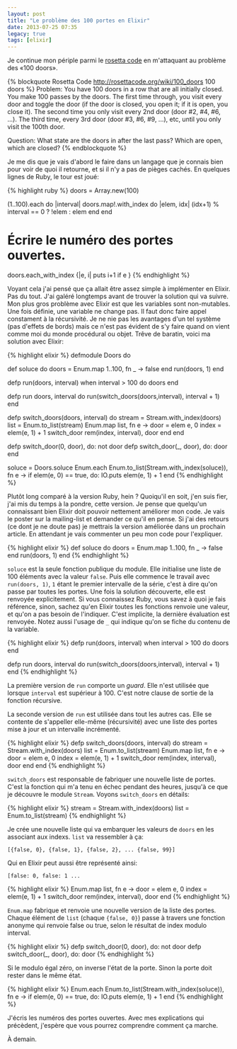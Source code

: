 ```yaml
---
layout: post
title: "Le problème des 100 portes en Elixir"
date: 2013-07-25 07:35
legacy: true
tags: [elixir]
---
```




Je continue mon périple parmi le [rosetta code](http://rosettacode.org/wiki/)
en m'attaquant au problème des «100 doors».

{% blockquote Rosetta Code http://rosettacode.org/wiki/100_doors 100 doors %}
Problem: You have 100 doors in a row that are all initially closed. You make 100 passes by the doors. The first time through, you visit every door and toggle the door (if the door is closed, you open it; if it is open, you close it). The second time you only visit every 2nd door (door #2, #4, #6, ...). The third time, every 3rd door (door #3, #6, #9, ...), etc, until you only visit the 100th door.

Question: What state are the doors in after the last pass? Which are open, which are closed?
{% endblockquote %}

<!-- more -->

Je me dis que je vais d'abord le faire dans un langage que je connais bien
pour voir de quoi il retourne, et si il n'y a pas de pièges cachés. En
quelques lignes de Ruby, le tour est joué:

{% highlight ruby %}
doors = Array.new(100)

(1..100).each do |interval|
  doors.map!.with_index do |elem, idx|
    (idx+1) % interval == 0 ? !elem : elem
  end
end

# Écrire le numéro des portes ouvertes.
doors.each_with_index {|e, i| puts i+1 if e }
{% endhighlight %}

Voyant cela j'ai pensé que ça allait être assez simple à implémenter en
Elixir. Pas du tout. J'ai galéré longtemps avant de trouver la solution qui
va suivre. Mon plus gros problème avec Elixir est que les variables sont
non-mutables. Une fois définie, une variable ne change pas. Il faut donc
faire appel constament à la récursivité. Je ne nie pas les avantages d'un
tel système (pas d'effets de bords) mais ce n'est pas évident de s'y faire quand
on vient comme moi du monde procédural ou objet. Trêve de baratin, voici
ma solution avec Elixir:

{% highlight elixir %}
defmodule Doors do

  def soluce do
    doors = Enum.map 1..100, fn _ -> false end
    run(doors, 1)
  end

  defp run(doors, interval) when interval > 100 do
    doors
  end

  defp run doors, interval do
    run(switch_doors(doors,interval), interval + 1)
  end

  defp switch_doors(doors, interval) do
    stream = Stream.with_index(doors)
    list = Enum.to_list(stream)
    Enum.map list, fn e ->
      door = elem e, 0
      index = elem(e, 1) + 1
      switch_door rem(index, interval), door
    end
  end

  defp switch_door(0, door), do: not door
  defp switch_door(_, door), do: door
end

soluce = Doors.soluce
Enum.each Enum.to_list(Stream.with_index(soluce)), fn e ->
  if elem(e, 0) == true, do: IO.puts elem(e, 1) + 1
end
{% endhighlight %}

Plutôt long comparé à la version Ruby, hein ? Quoiqu'il en soit, j'en suis
fier, j'ai mis du temps à la pondre, cette version. Je pense que quelqu'un
connaissant bien Elixir doit pouvoir nettement améliorer mon code. Je
vais le poster sur la mailing-list et demander ce qu'il en
pense. Si j'ai des retours (ce dont je ne doute pas) je mettrais la
version améliorée dans un prochain article. En attendant je vais
commenter un peu mon code pour l'expliquer.

{% highlight elixir %}
def soluce do
  doors = Enum.map 1..100, fn _ -> false end
  run(doors, 1)
end
{% endhighlight %}

`soluce` est la seule fonction publique du module. Elle initialise une liste
de 100 éléments avec la valeur `false`. Puis elle commence le travail avec
`run(doors, 1)`, `1` étant le premier intervalle de la série, c'est à dire
qu'on passe par toutes les portes. Une fois la solution découverte, elle est
renvoyée explicitement. Si vous connaissez Ruby, vous savez à quoi je fais
référence, sinon, sachez qu'en Elixir toutes les fonctions renvoie une valeur,
et qu'on a pas besoin de l'indiquer. C'est implicite, la dernière évaluation
est renvoyée. Notez aussi l'usage de `_` qui indique qu'on se fiche du contenu
de la variable.

{% highlight elixir %}
defp run(doors, interval) when interval > 100 do
  doors
end

defp run doors, interval do
  run(switch_doors(doors,interval), interval + 1)
end
{% endhighlight %}

La première version de `run` comporte un *guard*. Elle n'est utilisée que
lorsque `interval` est supérieur à 100. C'est notre clause de sortie de la
fonction récursive.

La seconde version de `run` est utilisée dans tout les autres cas. Elle se
contente de s'appeller elle-même (récursivité) avec une liste des portes
mise à jour et un intervalle incrémenté.

{% highlight elixir %}
defp switch_doors(doors, interval) do
  stream = Stream.with_index(doors)
  list = Enum.to_list(stream)
  Enum.map list, fn e ->
    door = elem e, 0
    index = elem(e, 1) + 1
    switch_door rem(index, interval), door
  end
end
{% endhighlight %}

`switch_doors` est responsable de fabriquer une nouvelle liste de portes.
C'est la fonction qui m'a tenu en échec pendant des heures, jusqu'à ce que
je découvre le module `Stream`. Voyons `switch_doors` en détails:

{% highlight elixir %}
stream = Stream.with_index(doors)
list = Enum.to_list(stream)
{% endhighlight %}

Je crée une nouvelle liste qui va embarquer les valeurs de `doors`
en les associant aux indexs. `list` va ressembler à ça:

    [{false, 0}, {false, 1}, {false, 2}, ... {false, 99}]

Qui en Elixir peut aussi être représenté ainsi:

    [false: 0, false: 1 ...

{% highlight elixir %}
Enum.map list, fn e ->
  door = elem e, 0
  index = elem(e, 1) + 1
  switch_door rem(index, interval), door
end
{% endhighlight %}

`Enum.map` fabrique et renvoie une nouvelle version de la liste des portes.
Chaque élément de `list` (chaque `{false, 0}`) passe à travers une fonction
anonyme qui renvoie false ou true, selon le résultat de index modulo interval.

{% highlight elixir %}
defp switch_door(0, door), do: not door
defp switch_door(_, door), do: door
{% endhighlight %}

Si le modulo égal zéro, on inverse l'état de la porte. Sinon la porte doit
rester dans le même état.

{% highlight elixir %}
Enum.each Enum.to_list(Stream.with_index(soluce)), fn e ->
  if elem(e, 0) == true, do: IO.puts elem(e, 1) + 1
end
{% endhighlight %}

J'écris les numéros des portes ouvertes. Avec mes explications qui précèdent,
j'espère que vous pourrez comprendre comment ça marche.





À demain.



